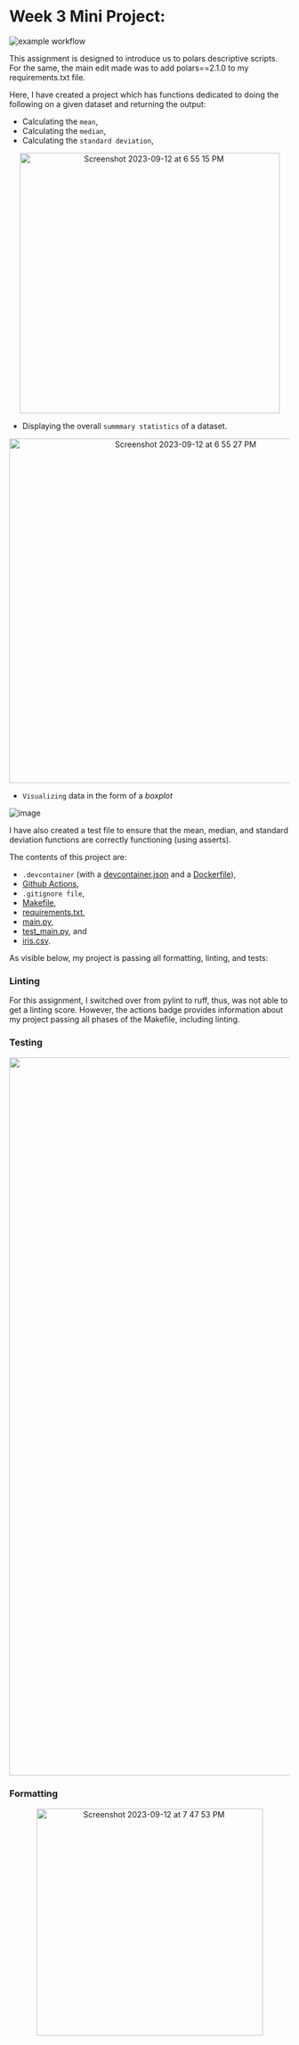 # Week 3 Mini Project:

![example workflow](https://github.com/nogibjj/aad64_Polars-Script/actions/workflows/actions.yml/badge.svg)

This assignment is designed to introduce us to polars descriptive scripts. For the same, the main edit made was to add polars==2.1.0 to my requirements.txt file.

Here, I have created a project which has functions dedicated to doing the following on a given dataset and returning the output: 
* Calculating the `mean`,
* Calculating the `median`,
* Calculating the `standard deviation`,


<p align = "center"><img width="467" alt="Screenshot 2023-09-12 at 6 55 15 PM" src="https://github.com/nogibjj/aad64_Polars-Script/assets/143753050/fb862ae7-ac3f-40ad-8276-40f7c900e67e"></p>


* Displaying the overall `summmary statistics` of a dataset.
<p align = "center"><img width="618" alt="Screenshot 2023-09-12 at 6 55 27 PM" src="https://github.com/nogibjj/aad64_Polars-Script/assets/143753050/4b81c6a1-4449-4656-97d6-fe17c01487ff"></p>

* `Visualizing` data in the form of a _boxplot_

![image](https://github.com/nogibjj/aad64_Polars-Script/assets/143753050/26b476a1-1784-4688-be8b-afdafa6a0c9a)



I have also created a test file to ensure that the mean, median, and standard deviation functions are correctly functioning (using asserts).

The contents of this project are: 
* `.devcontainer` (with a [devcontainer.json](https://github.com/nogibjj/aad64_Polars-Script/edit/main/.devcontainer/devcontainer.json) and a [Dockerfile](https://github.com/nogibjj/aad64_Polars-Script/edit/main/.devcontainer/Dockerfile)), 
* [Github Actions](https://github.com/nogibjj/aad64_Polars-Script/edit/main/.github/workflows/actions.yml), 
* `.gitignore file`, 
* [Makefile](https://github.com/nogibjj/aad64_Polars-Script/edit/main/Makefile), 
* [requirements.txt](https://github.com/nogibjj/aad64_Polars-Script/edit/main/requirements.txt), 
* [main.py](https://github.com/nogibjj/aad64_Polars-Script/edit/main/main.py), 
* [test_main.py](https://github.com/nogibjj/aad64_Polars-Script/edit/main/test_main.py), and 
* [iris.csv](https://github.com/nogibjj/aad64_Polars-Script/edit/main/iris.csv).

As visible below, my project is passing all formatting, linting, and tests:

### Linting
For this assignment, I switched over from pylint to ruff, thus, was not able to get a linting score. However, the actions badge provides information about my project passing all phases of the Makefile, including linting.
<p align = "center"></p>

### Testing
<p align = "center"><img width="1288" alt="Screenshot 2023-09-12 at 7 47 28 PM" src="https://github.com/nogibjj/aad64_Polars-Script/assets/143753050/c1270129-31ff-4837-8eb3-3caad6c59755"></p>


### Formatting
<p align = "center"><img width="407" alt="Screenshot 2023-09-12 at 7 47 53 PM" src="https://github.com/nogibjj/aad64_Polars-Script/assets/143753050/583977cd-4e93-4b19-957c-6b2960cbbd41"></p>


